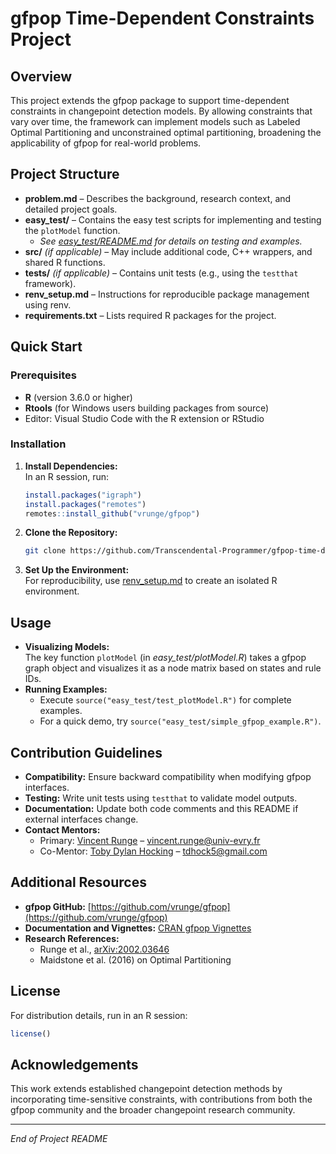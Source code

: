 # gfpop Time-Dependent Constraints Project

## Overview

This project extends the gfpop package to support time-dependent constraints in changepoint detection models. By allowing constraints that vary over time, the framework can implement models such as Labeled Optimal Partitioning and unconstrained optimal partitioning, broadening the applicability of gfpop for real-world problems.

## Project Structure

- **problem.md** – Describes the background, research context, and detailed project goals.
- **easy_test/** – Contains the easy test scripts for implementing and testing the `plotModel` function.
  - *See [easy_test/README.md](easy_test/README.md) for details on testing and examples.*
- **src/** *(if applicable)* – May include additional code, C++ wrappers, and shared R functions.
- **tests/** *(if applicable)* – Contains unit tests (e.g., using the `testthat` framework).
- **renv_setup.md** – Instructions for reproducible package management using renv.
- **requirements.txt** – Lists required R packages for the project.

## Quick Start

### Prerequisites

- **R** (version 3.6.0 or higher)
- **Rtools** (for Windows users building packages from source)
- Editor: Visual Studio Code with the R extension or RStudio

### Installation

1. **Install Dependencies:**  
   In an R session, run:
   ```r
   install.packages("igraph")
   install.packages("remotes")
   remotes::install_github("vrunge/gfpop")
   ```
2. **Clone the Repository:**
   ```bash
   git clone https://github.com/Transcendental-Programmer/gfpop-time-dependent-constraints.git
   ```
3. **Set Up the Environment:**  
   For reproducibility, use [renv_setup.md](renv_setup.md) to create an isolated R environment.

## Usage

- **Visualizing Models:**  
  The key function `plotModel` (in *easy_test/plotModel.R*) takes a gfpop graph object and visualizes it as a node matrix based on states and rule IDs.
- **Running Examples:**  
  - Execute `source("easy_test/test_plotModel.R")` for complete examples.
  - For a quick demo, try `source("easy_test/simple_gfpop_example.R")`.

## Contribution Guidelines

- **Compatibility:** Ensure backward compatibility when modifying gfpop interfaces.
- **Testing:** Write unit tests using `testthat` to validate model outputs.
- **Documentation:** Update both code comments and this README if external interfaces change.
- **Contact Mentors:**
  - Primary: [Vincent Runge](https://github.com/vrunge) – vincent.runge@univ-evry.fr
  - Co-Mentor: [Toby Dylan Hocking](https://github.com/tdhock) – tdhock5@gmail.com

## Additional Resources

- **gfpop GitHub:** [https://github.com/vrunge/gfpop](https://github.com/vrunge/gfpop)
- **Documentation and Vignettes:** [CRAN gfpop Vignettes](https://cran.r-project.org/web/packages/gfpop/vignettes/)
- **Research References:**
  - Runge et al., [arXiv:2002.03646](https://arxiv.org/abs/2002.03646)
  - Maidstone et al. (2016) on Optimal Partitioning

## License

For distribution details, run in an R session:
```r
license()
```

## Acknowledgements

This work extends established changepoint detection methods by incorporating time-sensitive constraints, with contributions from both the gfpop community and the broader changepoint research community.

---
*End of Project README*
